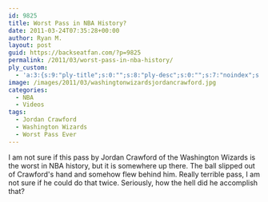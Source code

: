 ```yaml
---
id: 9825
title: Worst Pass in NBA History?
date: 2011-03-24T07:35:28+00:00
author: Ryan M.
layout: post
guid: https://backseatfan.com/?p=9825
permalink: /2011/03/worst-pass-in-nba-history/
ply_custom:
  - 'a:3:{s:9:"ply-title";s:0:"";s:8:"ply-desc";s:0:"";s:7:"noindex";s:0:"";}'
image: /images/2011/03/washingtonwizardsjordancrawford.jpg
categories:
  - NBA
  - Videos
tags:
  - Jordan Crawford
  - Washington Wizards
  - Worst Pass Ever
---
```


<div class="entry">
  <p>
    I am not sure if this pass by Jordan Crawford of the Washington Wizards is the worst in NBA history, but it is somewhere up there. The ball slipped out of Crawford's hand and somehow flew behind him. Really terrible pass, I am not sure if he could do that twice. Seriously, how the hell did he accomplish that?
  </p>

  <p>
  </p>
</div>

